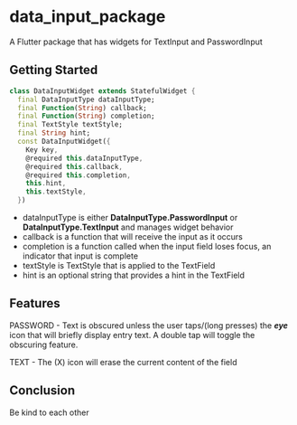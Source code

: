 # data_input_package

A Flutter package that has widgets for TextInput and PasswordInput

## Getting Started

```dart
class DataInputWidget extends StatefulWidget {
  final DataInputType dataInputType;
  final Function(String) callback;
  final Function(String) completion;
  final TextStyle textStyle;
  final String hint;
  const DataInputWidget({
    Key key,
    @required this.dataInputType,
    @required this.callback,
    @required this.completion,
    this.hint,
    this.textStyle,
  })
```

- dataInputType is either **DataInputType.PasswordInput** or **DataInputType.TextInput** and manages widget behavior
- callback is a function that will receive the input as it occurs
- completion is a function called when the input field loses focus, an indicator that input is complete
- textStyle is TextStyle that is applied to the TextField
- hint is an optional string that provides a hint in the TextField

## Features

PASSWORD - Text is obscured unless the user taps/(long presses) the ***eye*** icon that will briefly display entry text. A double tap will toggle the obscuring feature.

TEXT - The (X) icon will erase the current content of the field

## Conclusion

Be kind to each other
